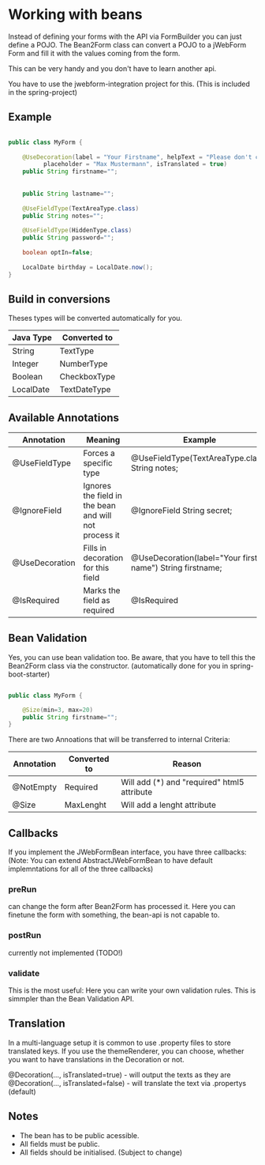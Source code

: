 # Working with beans

Instead of defining your forms with the API via FormBuilder you can just define a POJO.
The Bean2Form class can convert a POJO to a jWebForm Form and fill it with the values coming from the form.

This can be very handy and you don't have to learn another api.

You have to use the jwebform-integration project for this. (This is included in the spring-project)

## Example

```Java

public class MyForm {
  
    @UseDecoration(label = "Your Firstname", helpText = "Please don't cheat here",
          placeholder = "Max Mustermann", isTranslated = true)
    public String firstname="";
    
    
    public String lastname="";
    
    @UseFieldType(TextAreaType.class)
    public String notes="";
    
    @UseFieldType(HiddenType.class)
    public String password="";
    
    boolean optIn=false;
    
    LocalDate birthday = LocalDate.now();
}
```

## Build in conversions

Theses types will be converted automatically for you.

| Java Type        | Converted to     |
| --------------- |-------------------|
| String | TextType |
| Integer | NumberType |
| Boolean | CheckboxType |
| LocalDate | TextDateType |

## Available Annotations

| Annotation       | Meaning     | Example     |
| --------------- |------------------------------------|-------------------|
| @UseFieldType | Forces a specific type | @UseFieldType(TextAreaType.class) String notes;|
| @IgnoreField | Ignores the field in the bean and will not process it | @IgnoreField String secret;|
| @UseDecoration | Fills in decoration for this field | @UseDecoration(label="Your first name") String firstname;|
| @IsRequired| Marks the field as required| @IsRequired |

## Bean Validation

Yes, you can use bean validation too. Be aware, that you have to tell this the Bean2Form class via the constructor. (automatically done for you in spring-boot-starter)

```Java

public class MyForm {

    @Size(min=3, max=20)    
    public String firstname="";
}
```

There are two Annoations that will be transferred to internal Criteria:

| Annotation        | Converted to     |Reason     |
| --------------- |-------------------|-------------------|
| @NotEmpty | Required | Will add (*) and "required" html5 attribute |
| @Size | MaxLenght | Will add a lenght attribute |

## Callbacks

If you implement the JWebFormBean interface, you have three callbacks:
(Note: You can extend AbstractJWebFormBean to have default implemntations for all of the three callbacks)

### preRun

can change the form after Bean2Form has processed it. 
Here you can finetune the form with something, the bean-api is not capable to.

### postRun

currently not implemented (TODO!)

### validate

This is the most useful: Here you can write your own validation rules. This is simmpler than the Bean Validation API.


## Translation

In a multi-language setup it is common to use .property files to store translated keys. If you use the themeRenderer, 
you can choose, whether you want to have translations in the Decoration or not. 

@Decoration(..., isTranslated=true) - will output the texts as they are
@Decoration(..., isTranslated=false) - will translate the text via .propertys (default) 

## Notes

* The bean has to be public acessible.
* All fields must be public.
* All fields should be initialised. (Subject to change)

